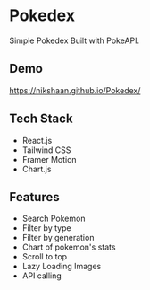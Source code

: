 
# Pokedex

Simple Pokedex Built with PokeAPI.

## Demo

https://nikshaan.github.io/Pokedex/


## Tech Stack

* React.js
* Tailwind CSS
* Framer Motion
* Chart.js


## Features

* Search Pokemon
* Filter by type
* Filter by generation
* Chart of pokemon's stats
* Scroll to top
* Lazy Loading Images
* API calling
